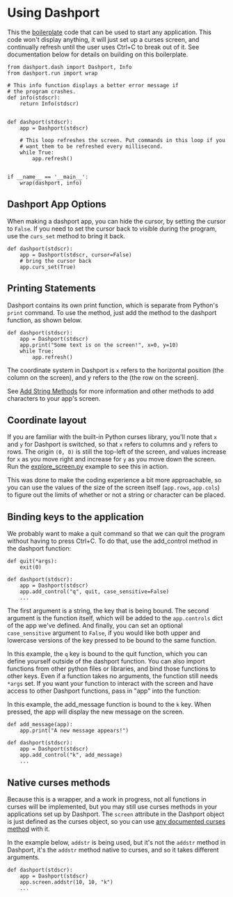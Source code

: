 # Using Dashport

This the [boilerplate](examples/boilerplate.py) code that can be used to start any application. This code won't display anything, it will just set up a curses screen, and continually refresh until the user uses Ctrl+C to break out of it. See documentation below for details on building on this boilerplate.

```
from dashport.dash import Dashport, Info
from dashport.run import wrap

# This info function displays a better error message if
# the program crashes.
def info(stdscr):
    return Info(stdscr)


def dashport(stdscr):
    app = Dashport(stdscr)

    # This loop refreshes the screen. Put commands in this loop if you
    # want them to be refreshed every millisecond.
    while True:
        app.refresh()


if __name__ == '__main__':
    wrap(dashport, info)
```

## Dashport App Options

When making a dashport app, you can hide the cursor, by setting the cursor to `False`. If you need to set the cursor back to visible during the program, use the `curs_set` method to bring it back.

```
def dashport(stdscr):
    app = Dashport(stdscr, cursor=False)
    # bring the cursor back
    app.curs_set(True)
```

## Printing Statements

Dashport contains its own print function, which is separate from Python's `print` command. To use the method, just add the method to the dashport function, as shown below.

```
def dashport(stdscr):
    app = Dashport(stdscr)
    app.print("Some text is on the screen!", x=0, y=10)
    while True:
        app.refresh()
```

The coordinate system in Dashport is `x` refers to the horizontal position (the column on the screen), and y refers to the (the row on the screen).

See [Add String Methods](docs/addStringMethods.md) for more information and other methods to add characters to your app's screen.

## Coordinate layout
If you are familiar with the built-in Python curses library, you'll note that `x` and `y` for Dashport is switched, so that `x` refers to columns and `y` refers to rows. The origin `(0, 0)` is still the top-left of the screen, and values increase for `x` as you move right and increase for `y` as you move down the screen. Run the [explore_screen.py](examples/explore_screen.py) example to see this in action.

This was done to make the coding experience a bit more approachable, so you can use the values of the size of the screen itself (`app.rows`, `app.cols`) to figure out the limits of whether or not a string or character can be placed.

## Binding keys to the application

We probably want to make a quit command so that we can quit the program without having to press Ctrl+C.  To do that, use the add_control method in the dashport function:

```
def quit(*args):
    exit(0)

def dashport(stdscr):
    app = Dashport(stdscr)
    app.add_control("q", quit, case_sensitive=False)
    ...
```
The first argument is a string, the key that is being bound. The second argument is the function itself, which will be added to the `app.controls` dict of the app we've defined. And finally, you can set an optional `case_sensitive` argument to `False`, if you would like both upper and lowercase versions of the key pressed to be bound to the same function.

In this example, the `q` key is bound to the quit function, which you can define yourself outside of the dashport function. You can also import functions from other python files or libraries, and bind those functions to other keys. Even if a function takes no arguments, the function still needs `*args` set. If you want your function to interact with the screen and have access to other Dashport functions, pass in "app" into the function:

In this example, the add_message function is bound to the `k` key. When pressed, the app will display the new message on the screen.

```
def add_message(app):
    app.print("A new message appears!")

def dashport(stdscr):
    app = Dashport(stdscr)
    app.add_control("k", add_message)
    ...
```

## Native curses methods

Because this is a wrapper, and a work in progress, not all functions in curses will be implemented, but you may still use curses methods in your applications set up by Dashport. The `screen` attribute in the Dashport object is just defined as the curses object, so you can use [any documented curses method](https://docs.python.org/3/library/curses.html) with it.

In the example below, `addstr` is being used, but it's not the `addstr` method in Dashport, it's the `addstr` method native to curses, and so it takes different arguments.

```
def dashport(stdscr):
    app = Dashport(stdscr)
    app.screen.addstr(10, 10, "k")
    ...
```
